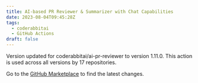 ```yaml
---
title: AI-based PR Reviewer & Summarizer with Chat Capabilities
date: 2023-08-04T09:45:28Z
tags:
  - coderabbitai
  - GitHub Actions
draft: false
---
```



Version updated for coderabbitai/ai-pr-reviewer to version 1.11.0.
This action is used across all versions by 17 repositories.

Go to the [GitHub Marketplace](https://github.com/marketplace/actions/ai-based-pr-reviewer-summarizer-with-chat-capabilities) to find the latest changes.

